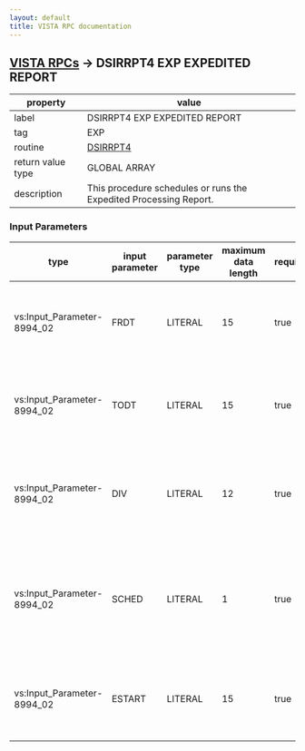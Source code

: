 ```yaml
---
layout: default
title: VISTA RPC documentation
---
```




## [VISTA RPCs](TableOfContent.md) &#8594; DSIRRPT4 EXP EXPEDITED REPORT 

 property | value 
--- | --- 
 label | DSIRRPT4 EXP EXPEDITED REPORT
 tag | EXP
 routine | [DSIRRPT4](http://code.osehra.org/dox/Routine_DSIRRPT4_source.html)
 return value type | GLOBAL ARRAY
 description | This procedure schedules or runs the Expedited Processing Report.

### Input Parameters

| type | input parameter | parameter type | maximum data length | required | description | 
| --- | --- | --- | --- | --- | --- | 
| vs:Input_Parameter-8994_02 | FRDT | LITERAL | 15 | true | This is the field tht identifies the eariest received date for the report. | 
| vs:Input_Parameter-8994_02 | TODT | LITERAL | 15 | true | This is the field tht identifies the latest received date for the report. | 
| vs:Input_Parameter-8994_02 | DIV | LITERAL | 12 | true | This is an optional division number.  If not provided, DUZ(2) is used. | 
| vs:Input_Parameter-8994_02 | SCHED | LITERAL | 1 | true | This is an optional boolean field to indicate whether of not the report should be scheduled. | 
| vs:Input_Parameter-8994_02 | ESTART | LITERAL | 15 | true | This is the earliest start time for a task to launch if the report isscheduled. | 